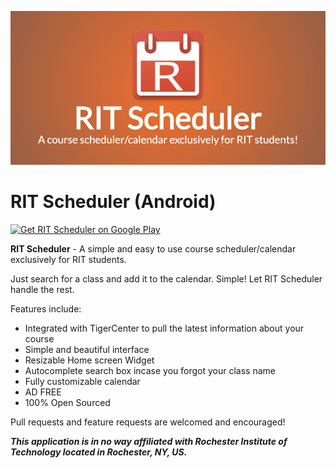 <p align="center">
	<img src="https://raw.githubusercontent.com/jlurena/rit_scheduler/master/images/feature_graphic.png">
</p>

RIT Scheduler (Android)
===
<a href="https://play.google.com/store/apps/details?id=me.jlurena.ritscheduler&amp;pcampaignid=MKT-Other-global-all-co-prtnr-py-PartBadge-Mar2515-1">
<img width="20%" height="20%" margin="-10px" alt="Get RIT Scheduler on Google Play" src="https://play.google.com/intl/en_us/badges/images/generic/en_badge_web_generic.png"/>
</a>


**RIT Scheduler** - A simple and easy to use course scheduler/calendar exclusively for RIT students. 

Just search for a class and add it to the calendar. Simple! Let RIT Scheduler handle the rest.

Features include:
- Integrated with TigerCenter to pull the latest information about your course
- Simple and beautiful interface
- Resizable Home screen Widget
- Autocomplete search box incase you forgot your class name
- Fully customizable calendar 
- AD FREE
- 100% Open Sourced


Pull requests and feature requests are welcomed and encouraged!

***This application is in no way affiliated with Rochester Institute of Technology located in Rochester, NY, US.***

